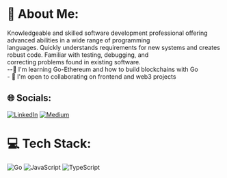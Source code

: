 # 💫 About Me:
Knowledgeable and skilled software development professional offering advanced abilities in a wide range of programming<br>languages. Quickly understands requirements for new systems and creates robust code. Familiar with testing, debugging, and<br>correcting problems found in existing software.<br>--🧠  I'm learning Go-Ethereum and how to build blockchains with Go<br>- 🤝 I'm open to collaborating on frontend and web3 projects


## 🌐 Socials:
[![LinkedIn](https://img.shields.io/badge/LinkedIn-%230077B5.svg?logo=linkedin&logoColor=white)](https://linkedin.com/in/https://www.linkedin.com/in/damola-kolapo-810996133/) [![Medium](https://img.shields.io/badge/Medium-12100E?logo=medium&logoColor=white)](https://medium.com/@https://medium.com/@damkols) 

# 💻 Tech Stack:
![Go](https://img.shields.io/badge/go-%2300ADD8.svg?style=for-the-badge&logo=go&logoColor=white) ![JavaScript](https://img.shields.io/badge/javascript-%23323330.svg?style=for-the-badge&logo=javascript&logoColor=%23F7DF1E) ![TypeScript](https://img.shields.io/badge/typescript-%23007ACC.svg?style=for-the-badge&logo=typescript&logoColor=white)
